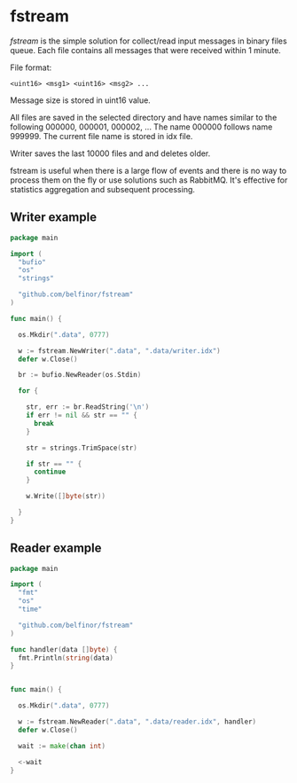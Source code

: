 # fstream

*fstream* is the simple solution for collect/read input messages in binary files queue. Each file contains all messages that were received within 1 minute.

File format:

```
<uint16> <msg1> <uint16> <msg2> ...
```

Message size is stored in uint16 value.

All files are saved in the selected directory and have names similar to the following 000000, 000001, 000002, ...
The name 000000 follows name 999999. The current file name is stored in idx file.

Writer saves the last 10000 files and and deletes older.

fstream is useful when there is a large flow of events and there is no way to process them on the fly or use solutions such as RabbitMQ. It's effective for statistics aggregation and subsequent processing.

## Writer example

```go
package main

import (
  "bufio"
  "os"
  "strings"

  "github.com/belfinor/fstream"
)

func main() {

  os.Mkdir(".data", 0777)

  w := fstream.NewWriter(".data", ".data/writer.idx")
  defer w.Close()

  br := bufio.NewReader(os.Stdin)

  for {

    str, err := br.ReadString('\n')
    if err != nil && str == "" {
      break
    }

    str = strings.TrimSpace(str)

    if str == "" {
      continue
    }

    w.Write([]byte(str))

  }
}
```

## Reader example

```go
package main

import (
  "fmt"
  "os"
  "time"

  "github.com/belfinor/fstream"
)

func handler(data []byte) {
  fmt.Println(string(data)
}


func main() {

  os.Mkdir(".data", 0777)

  w := fstream.NewReader(".data", ".data/reader.idx", handler)
  defer w.Close()

  wait := make(chan int)

  <-wait
}
```
